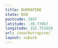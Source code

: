 ```yaml
---
title: BURRAPINE
state: NSW
postcode: 2447
latitude: -30.77067
longitude: 152.751629
url: /nsw/burrapine/
layout: suburb
---
```

